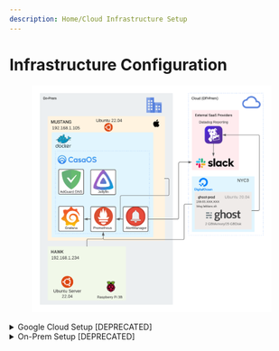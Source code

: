 ```yaml
---
description: Home/Cloud Infrastructure Setup
---
```


# Infrastructure Configuration

<figure><img src="../.gitbook/assets/Infra.png" alt=""><figcaption></figcaption></figure>



<details>

<summary>Google Cloud Setup [DEPRECATED]</summary>

[https://i.imgur.com/mFwfkY0.png](https://i.imgur.com/mFwfkY0.png)

</details>

<details>

<summary>On-Prem Setup [DEPRECATED]</summary>

Our on-prem setup was configured as below. This has now been decomissioned during our move.&#x20;

[https://i.imgur.com/AhvhTsZ.png](https://i.imgur.com/AhvhTsZ.png)



</details>

##

